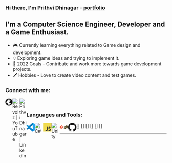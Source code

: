 ### Hi there, I'm Prithvi Dhinagar - [portfolio]

## I'm a Computer Science Engineer, Developer and a Game Enthusiast. 

- 🎮 Currently learning everything related to Game design and development. 
- 💡 Exploring game ideas and trying to implement it. 
- 🥅 2022 Goals - Contribute and work more towards game development projects.
- 🖊️ Hobbies - Love to create video content and test games.

### Connect with me:

[<img align="left" alt="Portfolio | " width="22px" src="https://raw.githubusercontent.com/iconic/open-iconic/master/svg/globe.svg" />][portfolio]
[<img align="left" alt="Revolz | YouTube" width="22px" src="https://cdn.jsdelivr.net/npm/simple-icons@v3/icons/youtube.svg" />][youtube]
[<img align="left" alt="Prithvi Dhinagar | LinkedIn" width="22px" src="https://cdn.jsdelivr.net/npm/simple-icons@v3/icons/linkedin.svg" />][linkedin]

<br />

### Languages and Tools:

[<img align="left" alt="Visual Studio Code" width="26px" src="https://raw.githubusercontent.com/github/explore/80688e429a7d4ef2fca1e82350fe8e3517d3494d/topics/visual-studio-code/visual-studio-code.png" />]
[<img align="left" alt="C#" width="26px" src="https://raw.githubusercontent.com/jmnote/z-icons/master/svg/csharp.svg" />]
[<img align="left" alt="JavaScript" width="26px" src="https://raw.githubusercontent.com/github/explore/80688e429a7d4ef2fca1e82350fe8e3517d3494d/topics/javascript/javascript.png" />]
[<img align="left" alt="Unity" width="26px" src="https://img.icons8.com/ios-filled/50/000000/unity.png" />]
[<img align="left" alt="Git" width="26px" src="https://raw.githubusercontent.com/github/explore/80688e429a7d4ef2fca1e82350fe8e3517d3494d/topics/git/git.png" />]
[<img align="left" alt="GitHub" width="26px" src="https://raw.githubusercontent.com/github/explore/78df643247d429f6cc873026c0622819ad797942/topics/github/github.png" />]

---

[portfolio]: https://prithvidhinagar.github.io/
[youtube]: https://www.youtube.com/c/Revolzmostly
[linkedin]: https://www.linkedin.com/in/prithvi-dhinagar-600092170/
